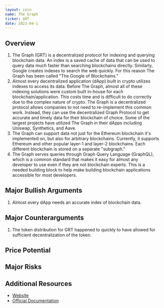 ```yaml
---
layout: coin
name: The Graph
ticker: GRT
date: 2021-04-1
---
```


## Overview

1. The Graph (GRT) is a decentralized protocol for indexing and querying blockchain data. An index is a saved cache of data that can be used to query data much faster than searching blockchains directly. Similarly, Google creates indexes to search the web quickly. For this reason The Graph has been called "The Google of Blockchains."
1. Almost every decentralized application (dApp) built in crypto utilizes indexes to access its data. Before The Graph, almost all of these indexing solutions were custom built in-house for each blockchain/application. This costs time and is difficult to do correctly due to the complex nature of crypto. The Graph is a decentralized protocol allows companies to not need to re-implement this common work. Instead, they can use the decentralized Graph Protocol to get accurate and timely data for their blockchain of choice. Some of the largest projects have utilized The Graph in their dApps including Uniswap, Synthetics, and Aave.
1. The Graph can support data not just for the Ethereum blockchain it's implemented on, but also for arbitrary blockchains. Currently, it supports Ethereum and other popular layer-1 and layer-2 blockchains. Each different blockchain is stored on a separate "subgraph."
1. The Graph serves queries through Graph Query Language (GraphQL), which is a common standard that makes it easy for almost any developer to use even if they are not blockchain experts. This is a needed building block to help make building blockchain applications accessible for most developers.

## Major Bullish Arguments

1. Almost every dApp needs an accurate index of blockchain data.

## Major Counterarguments

1. The token distribution for GRT happened to quickly to have allowed for sufficient decentralization of the token.

## Price Potential

## Major Risks

## Additional Resources

- [Website](https://thegraph.com/)
- [Official Documentation](https://thegraph.com/docs/introduction#what-the-graph-is)
